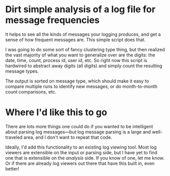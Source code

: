 # Dirt simple analysis of a log file for message frequencies

It helps to see all the kinds of messages your logging produces, and get a sense of how frequent messages are.  This simple script does that.

I was going to do some sort of fancy clustering type thing, but then realized the vast majority of what you want to generalize over are the digits: the date, time, count, process id, user id, etc.  So right now this script is hardwired to abstract away digits (all digits) and simply count the resulting message types.

The output is sorted on message type, which should make it easy to compare multiple runs to identify new messages, or do month-to-month count comparisons, etc.


# Where I'd like this to go

There are lots more things one could do if you wanted to be intelligent about parsing log messages&mdash;but log message parsing is a large and well-traveled area, and I don't want to repeat that code.

Ideally, I'd add this functionality to an existing log viewing tool.  Most log viewers are extensible on the input or parsing side, but I have yet to find one that is extensible on the _analysis_ side.  If you know of one, let me know.   Or if there are already log viewers out there that have this built in, even better!